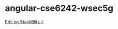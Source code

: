 # angular-cse6242-wsec5g

[Edit on StackBlitz ⚡️](https://stackblitz.com/edit/angular-cse6242-wsec5g)